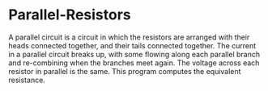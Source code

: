 # Parallel-Resistors
A parallel circuit is a circuit in which the resistors are arranged with their heads connected together, and their tails connected together. The current in a parallel circuit breaks up, with some flowing along each parallel branch and re-combining when the branches meet again. The voltage across each resistor in parallel is the same. This program computes the equivalent resistance. 
